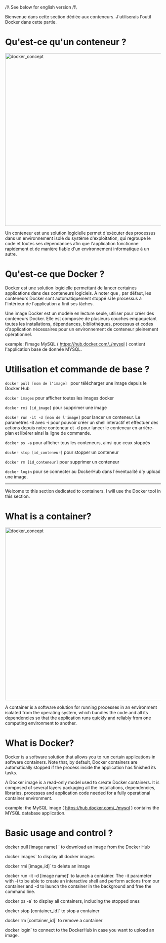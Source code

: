 /!\ See below for english version /!\

Bienvenue dans cette section dédiée aux conteneurs. J'utiliserais l'outil Docker dans cette partie.


# Qu'est-ce qu'un conteneur ? #

<img width="557" alt="docker_concept" src="https://user-images.githubusercontent.com/97849927/202792608-61d215de-e837-48ba-b93c-5784dac1475a.png">


Un conteneur est une solution logicielle permet d'exécuter des processus dans un environnement isolé du système d'exploitation,  qui  regroupe le code et toutes ses dépendances afin que l'application fonctionne rapidement et de manière fiable d'un environnement informatique à un autre.


# Qu'est-ce que Docker ? #

Docker est une solution logicielle permettant de lancer certaines applications dans des conteneurs logiciels. A noter que , par défaut, les conteneurs Docker sont automatiquement stoppé si le processus à l'intérieur de l'application a finit ses tâches. 

Une image Docker est un modèle en lecture seule, utiliser pour créer des conteneurs Docker. Elle est composée de plusieurs couches empaquetant toutes les installations, dépendances, bibliothèques, processus et codes d'application nécessaires pour un environnement de conteneur pleinement opérationnel.

example: l'image MySQL ( https://hub.docker.com/_/mysql ) contient l'application base de donnée MYSQL.



# Utilisation et commande de base ? #


`docker pull [nom de l'image] ` pour télécharger une image depuis le Docker Hub  

`docker images` pour afficher toutes les images docker  

`docker rmi [id_image]` pour supprimer une image

`docker run -it -d [nom de l'image]` pour lancer un conteneur. Le paramètres -it avec -i pour pouvoir créer un shell interactif et effectuer des actions depuis notre conteneur et -d pour lancer le conteneur en arrière-plan et libérer ainsi la ligne de commande.  

`docker ps -a` pour afficher tous les conteneurs, ainsi que ceux stoppés

`docker stop [id_conteneur]` pour stopper un conteneur

`docker rm [id_conteneur]` pour supprimer un conteneur

`docker login` pour se connecter au DockerHub dans l'éventualité d'y upload une image.





--------------------------------------------------------------------------------------------------------

Welcome to this section dedicated to containers. I will use the Docker tool in this section.


# What is a container? #

<img width="557" alt="docker_concept" src="https://user-images.githubusercontent.com/97849927/202792608-61d215de-e837-48ba-b93c-5784dac1475a.png">


A container is a software solution for running processes in an environment isolated from the operating system, which bundles the code and all its dependencies so that the application runs quickly and reliably from one computing environment to another.


# What is Docker? #

Docker is a software solution that allows you to run certain applications in software containers. Note that, by default, Docker containers are automatically stopped if the process inside the application has finished its tasks. 

A Docker image is a read-only model used to create Docker containers. It is composed of several layers packaging all the installations, dependencies, libraries, processes and application code needed for a fully operational container environment.

example: the MySQL image ( https://hub.docker.com/_/mysql ) contains the MYSQL database application.



# Basic usage and control ? #


docker pull [image name] ` to download an image from the Docker Hub  

docker images` to display all docker images  

docker rmi [image_id]` to delete an image

docker run -it -d [image name]` to launch a container. The -it parameter with -i to be able to create an interactive shell and perform actions from our container and -d to launch the container in the background and free the command line.  

docker ps -a` to display all containers, including the stopped ones

docker stop [container_id]` to stop a container

docker rm [container_id]` to remove a container

docker login` to connect to the DockerHub in case you want to upload an image.





